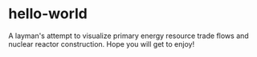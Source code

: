 # hello-world
A layman's attempt to visualize primary energy resource trade flows and nuclear reactor construction. Hope you will get to enjoy!
